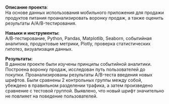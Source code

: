 **Описание проекта**:  
На основе данных использования мобильного приложения для продажи продуктов питания проанализировать воронку продаж, а также оценить результаты A/A/B-тестирования.

**Навыки и инструменты:**  
А/В-тестирование, Python, Pandas, Matplotlib, Seaborn, событийная аналитика, продуктовые метрики, Plotly, проверка статистических гипотез, визуализация данных.

**Результаты:**  
В данном проекте были изучены принципы событийной аналитики. Построена воронку продаж, исследован путь пользователей до покупки. Проанализированы результаты A/B-теста введения новых шрифтов. Были сравнены 2 контрольных группы между собой, убеждено в правильном разделении трафика, а затем произведено сравнение с тестовой группой. Выявлено, что новый шрифт значительно не повлияет на поведение пользователей.
